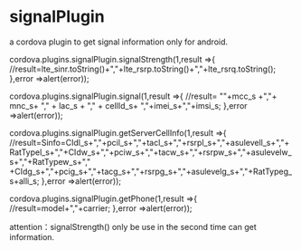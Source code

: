 # signalPlugin
a cordova plugin to get signal  information only for android.

cordova.plugins.signalPlugin.signalStrength(1,result =>{
//result=lte_sinr.toString()+","+lte_rsrp.toString()+","+lte_rsrq.toString();
},error =>alert(error));

cordova.plugins.signalPlugin.signal(1,result =>{
//result= ""+mcc_s +","+ mnc_s+ "," + lac_s + "," + cellId_s+ ","+imei_s+","+imsi_s;
},error =>alert(error));

cordova.plugins.signalPlugin.getServerCellInfo(1,result =>{
//result=Sinfo=CIdl_s+","+pcil_s+","+tacl_s+","+rsrpl_s+","+asulevell_s+","+RatTypel_s+","+CIdw_s+","+pciw_s+","+tacw_s+","+rsrpw_s+","+asulevelw_s+","+RatTypew_s+","
                +CIdg_s+","+pcig_s+","+tacg_s+","+rsrpg_s+","+asulevelg_s+","+RatTypeg_s+alli_s;
},error =>alert(error));

cordova.plugins.signalPlugin.getPhone(1,result =>{
//result=model+","+carrier;
},error =>alert(error));

attention：signalStrength() only be use in the second time can get information. 
